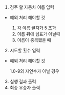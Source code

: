 1. 경주 할 자동차 이름 입력

* 예외 처리 해야할 것
 
  1. 각 이름 글자가 5 초과
  2. 이름 뒤에 쉼표가 아닐때
  3. 이름이 중복됐을 때

2. 시도할 횟수 입력

* 예외 처리 해야할 것

    1.0-9의 자연수가 아닐 경우
3. 실행 결과 출력
4. 최종 우승자 출력